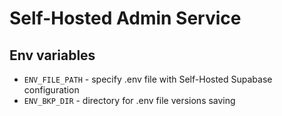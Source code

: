 # Self-Hosted Admin Service

## Env variables
* ```ENV_FILE_PATH``` - specify .env file with Self-Hosted Supabase configuration
* ```ENV_BKP_DIR``` - directory for .env file versions saving